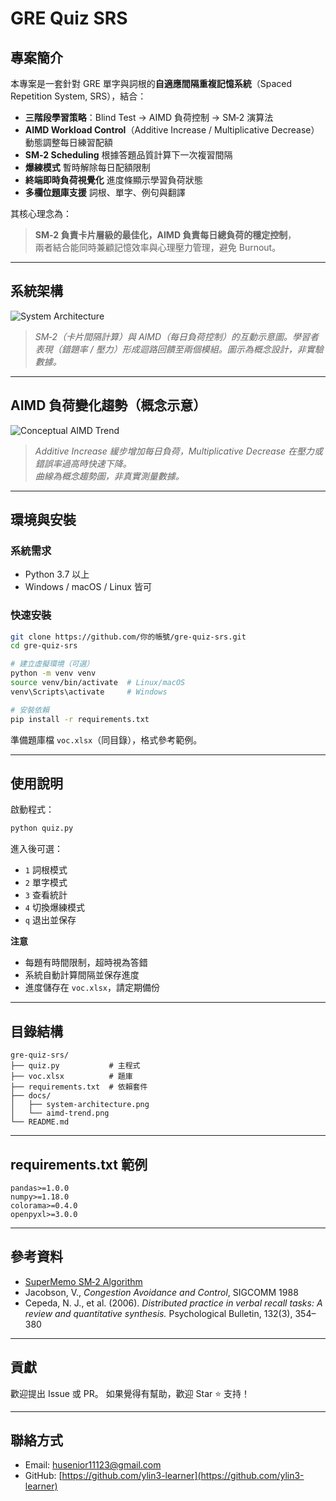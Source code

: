 # GRE Quiz SRS

## 專案簡介

本專案是一套針對 GRE 單字與詞根的**自適應間隔重複記憶系統**（Spaced Repetition System, SRS），結合：

- **三階段學習策略**：Blind Test → AIMD 負荷控制 → SM‑2 演算法
- **AIMD Workload Control**（Additive Increase / Multiplicative Decrease）動態調整每日練習配額
- **SM‑2 Scheduling** 根據答題品質計算下一次複習間隔
- **爆練模式** 暫時解除每日配額限制
- **終端即時負荷視覺化** 進度條顯示學習負荷狀態
- **多欄位題庫支援** 詞根、單字、例句與翻譯

其核心理念為：  
> **SM‑2 負責卡片層級的最佳化，AIMD 負責每日總負荷的穩定控制**，  
> 兩者結合能同時兼顧記憶效率與心理壓力管理，避免 Burnout。

---

## 系統架構

![System Architecture](docs/system-architecture.png)

> *SM‑2（卡片間隔計算）與 AIMD（每日負荷控制）的互動示意圖。學習者表現（錯題率 / 壓力）形成迴路回饋至兩個模組。圖示為概念設計，非實驗數據。*

---

## AIMD 負荷變化趨勢（概念示意）

![Conceptual AIMD Trend](docs/aimd-trend.png)

> *Additive Increase 緩步增加每日負荷，Multiplicative Decrease 在壓力或錯誤率過高時快速下降。  
> 曲線為概念趨勢圖，非真實測量數據。*

---

## 環境與安裝

### 系統需求
- Python 3.7 以上
- Windows / macOS / Linux 皆可

### 快速安裝
```bash
git clone https://github.com/你的帳號/gre-quiz-srs.git
cd gre-quiz-srs

# 建立虛擬環境（可選）
python -m venv venv
source venv/bin/activate  # Linux/macOS
venv\Scripts\activate     # Windows

# 安裝依賴
pip install -r requirements.txt
````

準備題庫檔 `voc.xlsx`（同目錄），格式參考範例。

---

## 使用說明

啟動程式：

```bash
python quiz.py
```

進入後可選：

* `1` 詞根模式
* `2` 單字模式
* `3` 查看統計
* `4` 切換爆練模式
* `q` 退出並保存

**注意**

* 每題有時間限制，超時視為答錯
* 系統自動計算間隔並保存進度
* 進度儲存在 `voc.xlsx`，請定期備份

---

## 目錄結構

```
gre-quiz-srs/
├── quiz.py           # 主程式
├── voc.xlsx          # 題庫
├── requirements.txt  # 依賴套件
├── docs/
│   ├── system-architecture.png
│   └── aimd-trend.png
└── README.md
```

---

## requirements.txt 範例

```
pandas>=1.0.0
numpy>=1.18.0
colorama>=0.4.0
openpyxl>=3.0.0
```

---

## 參考資料

* [SuperMemo SM‑2 Algorithm](https://www.supermemo.com/en/archives1990-2015/english/ol/sm2)
* Jacobson, V., *Congestion Avoidance and Control*, SIGCOMM 1988
* Cepeda, N. J., et al. (2006). *Distributed practice in verbal recall tasks: A review and quantitative synthesis.* Psychological Bulletin, 132(3), 354–380

---

## 貢獻

歡迎提出 Issue 或 PR。
如果覺得有幫助，歡迎 Star ⭐ 支持！

---

## 聯絡方式

* Email: [husenior11123@gmail.com](mailto:husenior11123@gmail.com)
* GitHub: [https://github.com/ylin3-learner](https://github.com/ylin3-learner)
